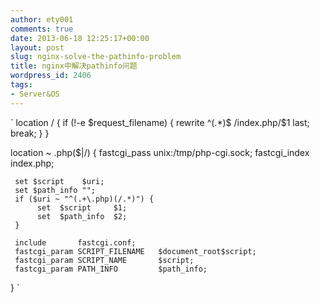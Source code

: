 ```yaml
---
author: ety001
comments: true
date: 2013-06-18 12:25:17+00:00
layout: post
slug: nginx-solve-the-pathinfo-problem
title: nginx中解决pathinfo问题
wordpress_id: 2406
tags:
- Server&OS
---
```


`
location / {
    if (!-e $request_filename) {
        rewrite  ^(.*)$  /index.php/$1  last;
        break;
    }
}

location ~ \.php($|/) {
     fastcgi_pass  unix:/tmp/php-cgi.sock;
     fastcgi_index  index.php;

     set $script    $uri;
     set $path_info "";
     if ($uri ~ "^(.+\.php)(/.*)") {
          set  $script     $1;
          set  $path_info  $2;
     }

     include       fastcgi.conf;
     fastcgi_param SCRIPT_FILENAME   $document_root$script;
     fastcgi_param SCRIPT_NAME       $script;
     fastcgi_param PATH_INFO         $path_info;
}
`

